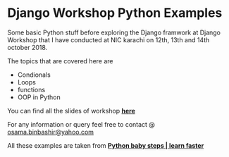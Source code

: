 # Django Workshop Python Examples
Some basic Python stuff before exploring the Django framwork at Django Workshop that I have conducted at NIC karachi on 12th, 13th and 14th october 2018.

The topics that are covered here are 
- Condionals
- Loops
- functions
- OOP in Python

You can find all the slides of workshop [**here**](https://drive.google.com/drive/folders/1HzHc_5-DVv9bbQ2LDJADp-zob5_tHePP?usp=sharing)

For any information or query feel free to contact @ osama.binbashir@yahoo.com

All these examples are taken from [**Python baby steps | learn faster**](https://github.com/abdulmoizeng/python-baby-steps)
